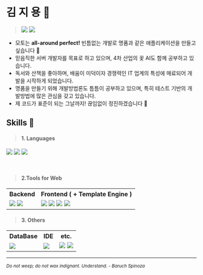 # 김 지 용 👋

> <a href="mailto:rlagkfqo55@gmail.com" target="_blank"><img src="https://img.shields.io/badge/GMAIL-EA4335?&style=for-the-badge&logo=Gmail&logoColor=white"/></a>
<a href="http://www.psy-code.com"><img src= 'https://img.shields.io/badge/visit my site-blue?style=for-the-badge&logo=GoogleChrome&logoColor=white'/></a>

<ul>
    <li> 모토는 <b>all-around perfect!</b> 빈틈없는 개발로 명품과 같은 애플리케이션을 만들고 싶습니다 💪 </li>
    <li> 믿음직한 서버 개발자를 목표로 하고 있으며, 4차 산업의 꽃 AI도 함께 공부하고 있습니다. </li>
    <li> 독서와 산책을 좋아하며, 배움이 미덕이자 경쟁력인 IT 업계의 특성에 매료되어 개발을 시작하게 되었습니다. </li>
    <li> 명품을 만들기 위해 개발방법론도 틈틈이 공부하고 있으며, 특히 테스트 기반의 개발방법에 많은 관심을 갖고 있습니다. </li>
    <li> 제 코드가 표준이 되는 그날까지! 끊임없이 정진하겠습니다 🏃 </li>
</ul>

## **Skills** 💪

> #### **1. Languages** 
<img src="https://img.shields.io/badge/Java-007396?logo=Java&logoColor=white"/> <img src="https://img.shields.io/badge/JAVASCRIPT-F7DF1E?logo=JAVASCRIPT&logoColor=black"/> <img src="https://img.shields.io/badge/Python-3776AB?logo=python&logoColor=white"/>

<br/>

> #### **2.Tools for Web**
<table> 
<tr>
    <th> Backend</th>
    <th> Frontend ( + Template Engine )</th>
</tr>
<tr> 
    <td> 
        <img src="https://img.shields.io/badge/SPRING-6DB33F?style=flat-square&logo=SPRING&logoColor=white"/>
        <img src="https://img.shields.io/badge/SPRINGBOOT-6DB33F?style=flat-square&logo=SPRINGBOOT&logoColor=white"/>
    </td>
    <td>
        <img src="https://img.shields.io/badge/React-61DAFB?logo=react&logoColor=white"/>
        <img src="https://img.shields.io/badge/JQUERY-0769AD?style=flat-square&logo=JQUERY&logoColor=white"/>
        <img src="https://img.shields.io/badge/BOOTSTRAP-7952B3?style=flat-square&logo=BOOTSTRAP&logoColor=white"/>
        <img src="https://img.shields.io/badge/THYMELEAF-005F0F?style=flat-square&logo=THYMELEAF&logoColor=white"/>
    </td>
</tr>
</table>


> #### **3. Others**
<table> 
<tr>
    <th> DataBase</th>
    <th> IDE</th>
    <th> etc.</th>
</tr>
<tr> 
     <td>
        <img src="https://img.shields.io/badge/MYSQL-4479A1?style=for-the-badge&logo=MYSQL&logoColor=white"/>
    </td>
     <td>
        <img src="https://img.shields.io/badge/INTELLI_J-000000?style=flat-square&logo=INTELLIJIDEA&logoColor=white"/>
    </td>
    <td>
        <img src="https://img.shields.io/badge/GIT-F05032?style=flat-square&logo=GIT&logoColor=white"/>
        <img src="https://img.shields.io/badge/GITHUB-181717?style=flat-square&logo=GITHUB&logoColor=white"/>
    </td>
</tr>
</table>

<hr>

<em><small>Do not weep; do not wax indignant. Understand. - Baruch Spinoza</small></em>
